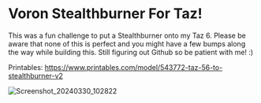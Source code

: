 # Voron Stealthburner For Taz!

This was a fun challenge to put a Stealthburner onto my Taz 6.
Please be aware that none of this is perfect and you might have a few bumps along the way while building this.
Still figuring out Github so be patient with me! :)

Printables: https://www.printables.com/model/543772-taz-56-to-stealthburner-v2

![Screenshot_20240330_102822](https://github.com/CharlotteBeLike/Voron-StealthBurner-Taz/assets/150643227/6e66d388-72ad-4d2c-8f6b-3c205064d8bd)
